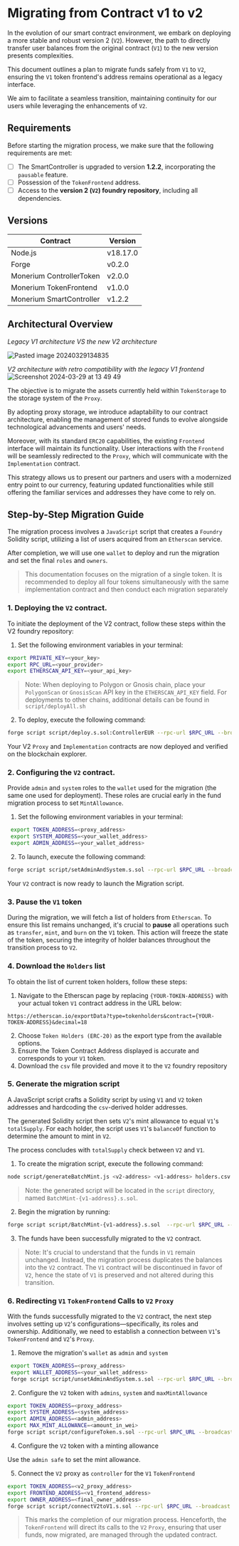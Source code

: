 # Migrating from Contract v1 to v2

In the evolution of our smart contract environment, we embark on deploying a more stable and robust version 2 (`V2`). However, the path to directly transfer user balances from the original contract (`V1`) to the new version presents complexities. 

This document outlines a plan to migrate funds safely from `V1` to `V2`, ensuring the `V1` token frontend's address remains operational as a legacy interface. 

We aim to facilitate a seamless transition, maintaining continuity for our users while leveraging the enhancements of `V2`.

## Requirements

Before starting the migration process, we make sure that the following requirements are met:

- [ ] The SmartController is upgraded to version **1.2.2**, incorporating the `pausable` feature.
- [ ] Possession of the `TokenFrontend` address.
- [ ] Access to the **version 2 (`V2`) foundry repository**, including all dependencies.

## Versions

| Contract                 | Version  |
| ------------------------ | -------- |
| Node.js                  | v18.17.0 |
| Forge                    | v0.2.0   |
| Monerium ControllerToken | v2.0.0   |
| Monerium TokenFrontend   | v1.0.0   |
| Monerium SmartController | v1.2.2   |

## Architectural Overview
*Legacy V1 architecture VS the new V2 architecture*

![Pasted image 20240329134835](https://github.com/monerium/smart-contracts/assets/17710875/42f6b845-28c0-44aa-8be0-cd9b63a8535f)

*V2 architecture with retro compatibility with the legacy V1 frontend*
![Screenshot 2024-03-29 at 13 49 49](https://github.com/monerium/smart-contracts/assets/17710875/51e96b4d-014d-4f11-9a2e-262f85fcbd3b)


The objective is to migrate the assets currently held within `TokenStorage` to the storage system of the `Proxy`.

By adopting proxy storage, we introduce adaptability to our contract architecture, enabling the management of stored funds to evolve alongside technological advancements and users' needs. 

Moreover, with its standard `ERC20` capabilities, the existing `Frontend` interface will maintain its functionality. User interactions with the `Frontend` will be seamlessly redirected to the `Proxy`, which will communicate with the `Implementation` contract.

This strategy allows us to present our partners and users with a modernized entry point to our currency, featuring updated functionalities while still offering the familiar services and addresses they have come to rely on.

## Step-by-Step Migration Guide

The migration process involves a `JavaScript` script that creates a `Foundry` Solidity script, utilizing a list of users acquired from an `Etherscan` service.

After completion, we will use one `wallet` to deploy and run the migration and set the final `roles` and `owners`.

> This documentation focuses on the migration of a single token. It is recommended to deploy all four tokens simultaneously with the same implementation contract and then conduct each migration separately

### 1. Deploying the `V2` contract.

To initiate the deployment of the V2 contract, follow these steps within the V2 foundry repository:

1. Set the following environment variables in your terminal:

```sh
export PRIVATE_KEY=<your_key>
export RPC_URL=<your_provider>
export ETHERSCAN_API_KEY=<your_api_key>
```
> Note: When deploying to Polygon or Gnosis chain, place your `PolygonScan` or `GnosisScan` API key in the `ETHERSCAN_API_KEY` field. For deployments to other chains, additional details can be found in `script/deployAll.sh`

2. To deploy, execute the following command:
```sh
forge script script/deploy.s.sol:ControllerEUR --rpc-url $RPC_URL --broadcast --etherscan-api-key $ETHERSCAN_API_KEY --verify $VERIFIER_URL
```

Your V2 `Proxy` and `Implementation` contracts are now deployed and verified on the blockchain explorer.

### 2. Configuring the `V2` contract.

Provide `admin` and `system` roles to the `wallet` used for the migration (the same one used for deployment). These roles are crucial early in the fund migration process to set `MintAllowance`.

1. Set the following environment variables in your terminal:
```sh
 export TOKEN_ADDRESS=<proxy_address>
 export SYSTEM_ADDRESS=<your_wallet_address>
 export ADMIN_ADDRESS=<your_wallet_address>
```

2. To launch, execute the following command: 
```sh
forge script script/setAdminAndSystem.s.sol --rpc-url $RPC_URL --broadcast
```

Your `V2` contract is now ready to launch the Migration script. 

### 3. Pause the `V1` token

During the migration, we will fetch a list of holders from `Etherscan`. To ensure this list remains unchanged, it's crucial to **pause** all operations such as `transfer`, `mint`, and `burn` on the `V1` token. This action will freeze the state of the token, securing the integrity of holder balances throughout the transition process to `V2`.

### 4. Download the `Holders` list

To obtain the list of current token holders, follow these steps:

1. Navigate to the  Etherscan page by replacing `{YOUR-TOKEN-ADDRESS}` with your actual token `V1` contract address in the URL below:
```
https://etherscan.io/exportData?type=tokenholders&contract={YOUR-TOKEN-ADDRESS}&decimal=18
```
2. Choose `Token Holders (ERC-20)` as the export type from the available options.
3. Ensure the Token Contract Address displayed is accurate and corresponds to your `V1` token.
4. Download the `csv` file provided and move it to the `V2` foundry repository

### 5. Generate the migration script

A JavaScript script crafts a Solidity script by using `V1` and `V2` token addresses and hardcoding the `csv`-derived holder addresses. 

The generated Solidity script then sets `V2`'s mint allowance to equal `V1`'s `totalSupply`.
For each holder, the script uses `V1`'s `balanceOf` function to determine the amount to mint in `V2`.

The process concludes with `totalSupply` check between `V2` and `V1`. 

1. To create the migration script, execute the following command:
```sh
node script/generateBatchMint.js <v2-address> <v1-address> holders.csv
```
> Note:  the generated script will be located in the `script` directory, named `BatchMint-{v1-address}.s.sol`.

2. Begin the migration by running:
```sh
forge script script/BatchMint-{v1-address}.s.sol  --rpc-url $RPC_URL --broadcast
```
3. The funds have been successfully migrated to the `V2` contract.

> Note: It's crucial to understand that the funds in `V1` remain unchanged. Instead, the migration process duplicates the balances into the `V2` contract. 
> The `V1` contract will be discontinued in favor of `V2`, hence the state of `V1` is preserved and not altered during this transition.

### 6. Redirecting `V1` `TokenFrontend` Calls to `V2` `Proxy`

With the funds successfully migrated to the `V2` contract, the next step involves setting up `V2`'s configurations—specifically, its roles and ownership. Additionally, we need to establish a connection between `V1`'s `TokenFrontend` and `V2`'s `Proxy`.

1. Remove the migration's `wallet` as `admin` and `system` 
```sh
 export TOKEN_ADDRESS=<proxy_address>
 export WALLET_ADDRESS=<your_wallet_address>
 forge script script/unsetAdminAndSystem.s.sol --rpc-url $RPC_URL --broadcast
```
2. Configure the `V2` token with `admins`, `system` and `maxMintAllowance`
```sh
export TOKEN_ADDRESS=<proxy_address>
export SYSTEM_ADDRESS=<system_address>
export ADMIN_ADDRESS=<admin_address>
export MAX_MINT_ALLOWANCE=<amount_in_wei>
forge script script/configureToken.s.sol --rpc-url $RPC_URL --broadcast
 ```
4. Configure the `V2` token with a minting allowance

 Use the `admin safe` to set the mint allowance. 

5. Connect the `V2` proxy as `controller` for the `V1` `TokenFrontend`
```sh
export TOKEN_ADDRESS=<v2_proxy_address>
export FRONTEND_ADDRESS=<v1_frontend_address>
export OWNER_ADDRESS=<final_owner_address>
forge script script/connectV2toV1.s.sol --rpc-url $RPC_URL --broadcast
```

> This marks the completion of our migration process. Henceforth, the `TokenFrontend` will direct its calls to the `V2` `Proxy`, ensuring that user funds, now migrated, are managed through the updated contract.

